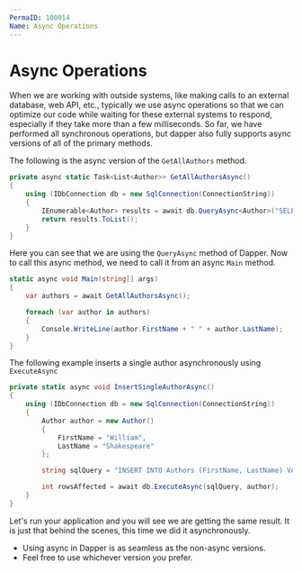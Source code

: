 ```yaml
---
PermaID: 100014
Name: Async Operations
---
```


# Async Operations

When we are working with outside systems, like making calls to an external database, web API, etc., typically we use async operations so that we can optimize our code while waiting for these external systems to respond, especially if they take more than a few milliseconds. So far, we have performed all synchronous operations, but dapper also fully supports async versions of all of the primary methods.

The following is the async version of the `GetAllAuthors` method.

```csharp
private async static Task<List<Author>> GetAllAuthorsAsync()
{
    using (IDbConnection db = new SqlConnection(ConnectionString))
    {
        IEnumerable<Author> results = await db.QueryAsync<Author>("SELECT * FROM Authors");
        return results.ToList();
    }
}
```

Here you can see that we are using the `QueryAsync` method of Dapper. Now to call this async method, we need to call it from an async `Main` method. 

```csharp
static async void Main(string[] args)
{
    var authors = await GetAllAuthorsAsync();

    foreach (var author in authors)
    {
        Console.WriteLine(author.FirstName + " " + author.LastName);
    }
}
```

The following example inserts a single author asynchronously using `ExecuteAsync`

```csharp
private static async void InsertSingleAuthorAsync()
{
    using (IDbConnection db = new SqlConnection(ConnectionString))
    {
        Author author = new Author()
        {
            FirstName = "William",
            LastName = "Shakespeare"
        };

        string sqlQuery = "INSERT INTO Authors (FirstName, LastName) VALUES(@FirstName, @LastName)";

        int rowsAffected = await db.ExecuteAsync(sqlQuery, author);
    }
}
```

Let's run your application and you will see we are getting the same result. It is just that behind the scenes, this time we did it asynchronously. 

 - Using async in Dapper is as seamless as the non-async versions. 
 - Feel free to use whichever version you prefer.
